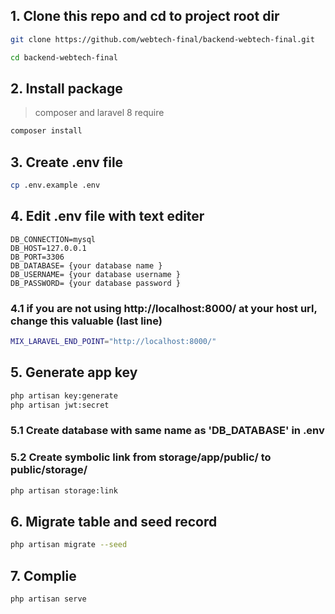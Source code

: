 ## 1. Clone this repo and cd to project root dir

```bash
git clone https://github.com/webtech-final/backend-webtech-final.git
```

```bash
cd backend-webtech-final
```

## 2. Install package

> composer and laravel 8 require

```bash
composer install
```

## 3. Create .env file

```bash
cp .env.example .env
```

## 4. Edit .env file with text editer

```
DB_CONNECTION=mysql
DB_HOST=127.0.0.1
DB_PORT=3306
DB_DATABASE= {your database name }
DB_USERNAME= {your database username }
DB_PASSWORD= {your database password }
```

### 4.1 if you are not using http://localhost:8000/ at your host url, change this valuable (last line)

```bash
MIX_LARAVEL_END_POINT="http://localhost:8000/"
```

## 5. Generate app key

```bash
php artisan key:generate
php artisan jwt:secret
```

### 5.1 Create database with same name as 'DB_DATABASE' in .env

### 5.2 Create symbolic link from storage/app/public/ to public/storage/

```bash
php artisan storage:link
```

## 6. Migrate table and seed record

```bash
php artisan migrate --seed
```

## 7. Complie

```bash
php artisan serve
```
